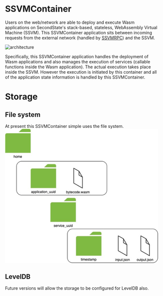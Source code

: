 # SSVMContainer

Users on the web/network are able to deploy and execute Wasm applications on SecondState's stack-based, stateless, WebAssembly Virtual Machine (SSVM). This SSVMContainer application sits between incoming requests from the external network (handled by [SSVMRPC](https://github.com/second-state/SSVMRPC)) and the SSVM. 

![architecture](https://github.com/second-state/SSVMRPC/blob/master/architecture.jpg)

Specifically, this SSVMContainer application handles the deployment of Wasm applications and also manages the execution of services (callable functions inside the Wasm application). The actual execution takes place inside the SSVM. However the execution is initiated by this container and all of the application state information is handled by this SSVMContainer.

# Storage

## File system

At present this SSVMContainer simple uses the file system.
![storage file system](https://github.com/second-state/SSVMContainer/blob/master/storage_file_system.jpg)

## LevelDB

Future versions will allow the storage to be configured for LevelDB also.
